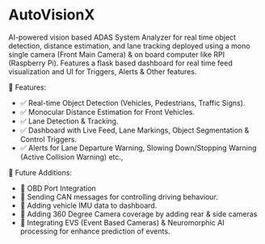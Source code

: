 # AutoVisionX
AI-powered vision based ADAS System Analyzer for real time object detection, distance estimation, and lane tracking deployed using a mono single camera (Front Main Camera) & on board computer like RPI (Raspberry Pi). Features a flask based dashboard for real time feed visualization and UI for Triggers, Alerts &amp; Other features.

📌 Features:
- ✅ Real-time Object Detection (Vehicles, Pedestrians, Traffic Signs). 
- ✅ Monocular Distance Estimation for Front Vehicles.
- ✅ Lane Detection & Tracking. 
- ✅ Dashboard with Live Feed, Lane Markings, Object Segmentation & Control Triggers.
- ✅ Alerts for Lane Departure Warning, Slowing Down/Stopping Warning (Active Collision Warning) etc.,

🚀 Future Additions:
- 🔹 OBD Port Integration
- 🔹 Sending CAN messages for controlling driving behaviour.
- 🔹 Adding vehicle IMU data to dashboard.
- 🔹 Adding 360 Degree Camera coverage by adding rear & side cameras
- 🔹 Integrating EVS (Event Based Cameras) & Neuromorphic AI processing for enhance prediction of events. 